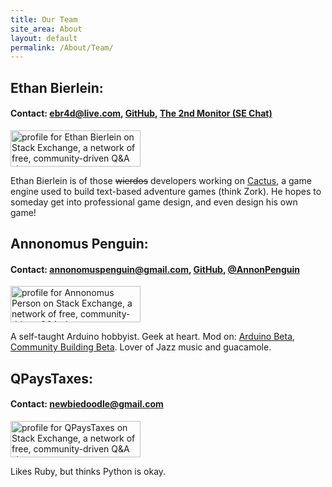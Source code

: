 ```yaml
---
title: Our Team
site_area: About
layout: default
permalink: /About/Team/
---
```


## Ethan Bierlein:

#### Contact: <a href="mailto:ebr4d@live.com">ebr4d@live.com</a>, [GitHub](https://github.com/ShearOfDoom), [The 2nd Monitor (SE Chat)](http://chat.stackexchange.com/rooms/24299/discussion-about-cactus)

<a href="http://stackexchange.com/users/4280743/ethan-bierlein"><img src="http://stackexchange.com/users/flair/4280743.png" width="208" height="58" alt="profile for Ethan Bierlein on Stack Exchange, a network of free, community-driven Q&amp;A sites" title="profile for Ethan Bierlein on Stack Exchange, a network of free, community-driven Q&amp;A sites" /></a>

Ethan Bierlein is of those <strike>wierdos</strike> developers working on [Cactus](https://github.com/ShearOfDoom/Cactus), a game engine used to build text-based adventure games (think Zork). He hopes to someday get into professional game design, and even design his own game!

## Annonomus Penguin:

#### Contact: <a href="mailto:annonomuspenguin@gmail.com">annonomuspenguin@gmail.com</a>, [GitHub](https://github.com/Annonomus-Penguin), [@AnnonPenguin](https://twitter.com/AnnonPenguin)

<a href="http://stackexchange.com/users/1640390">
<img src="http://stackexchange.com/users/flair/1640390.png" width="208" height="58" alt="profile for Annonomus Person on Stack Exchange, a network of free, community-driven Q&amp;A sites" title="profile for Annonomus Person on Stack Exchange, a network of free, community-driven Q&amp;A sites"></a>

A self-taught Arduino hobbyist. Geek at heart. Mod on: [Arduino Beta](http://arduino.stackexchange.com), [Community Building Beta](http://communitybuilding.stackexchange.com/). Lover of Jazz music and guacamole.

## QPaysTaxes:

#### Contact: <a href="mailto:newbiedoodle@gmail.com">newbiedoodle@gmail.com</a>

<a href="http://stackexchange.com/users/2094462/qpaystaxes"><img src="http://stackexchange.com/users/flair/2094462.png" width="208" height="58" alt="profile for QPaysTaxes on Stack Exchange, a network of free, community-driven Q&amp;A sites" title="profile for QPaysTaxes on Stack Exchange, a network of free, community-driven Q&amp;A sites" /></a>

Likes Ruby, but thinks Python is okay.
